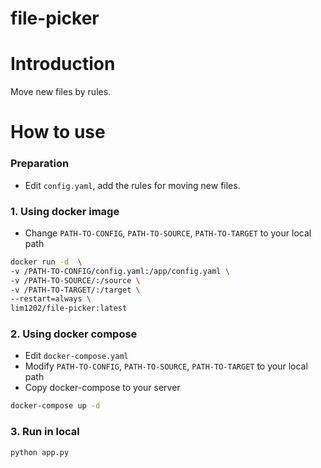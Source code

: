 # file-picker

# Introduction

Move new files by rules.

# How to use

### Preparation

- Edit `config.yaml`, add the rules for moving new files.

### 1. Using docker image

- Change `PATH-TO-CONFIG`, `PATH-TO-SOURCE`, `PATH-TO-TARGET` to your local path

```sh
docker run -d  \
-v /PATH-TO-CONFIG/config.yaml:/app/config.yaml \
-v /PATH-TO-SOURCE/:/source \
-v /PATH-TO-TARGET/:/target \
--restart=always \
lim1202/file-picker:latest
```

### 2. Using docker compose

- Edit `docker-compose.yaml`
- Modify `PATH-TO-CONFIG`, `PATH-TO-SOURCE`, `PATH-TO-TARGET` to your local path
- Copy docker-compose to your server

```sh
docker-compose up -d
```

### 3. Run in local

```sh
python app.py
```
